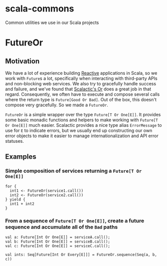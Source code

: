 # scala-commons
Common utilities we use in our Scala projects

# FutureOr
## Motivation
We have a lot of experience building [Reactive](https://www.lightbend.com/community/core-projects/scala) applications in Scala, so we work with `Future`s a lot, specifically when interacting with third-party APIs and non-blocking web services.  We also try to gracefully handle success and failure, and we've found that [Scalactic's Or](http://www.scalactic.org/user_guide/OrAndEvery) does a great job in that regard.  Consequently, we often have to execute and compose several calls where the return type is `Future[Good Or Bad]`.  Out of the box, this doesn't compose very gracefully.  So we made a `FutureOr`.

`FutureOr` is a simple wrapper over the type `Future[T Or One[E]]`.  It provides some basic monadic functions and helpers to make working with `Future[T Or One[E]]` much easier.  Scalactic provides a nice type alias `ErrorMessage` to use for `E` to indicate errors, but we usually end up constructing our own error objects to make it easier to manage internationalization and API error statuses. 

## Examples
### Simple composition of services returning a `Future[T Or One[E]]`
    for {
      int1 <- FutureOr(service1.call())
      int2 <- FutureOr(service2.call())
    } yield {
      int1 + int2
    }

### From a sequence of `Future[T Or One[E]]`, create a future sequence and accumulate all of the `Bad` paths
    val a: Future[Int Or One[E]] = serviceA.call();
    val b: Future[Int Or One[E]] = serviceB.call();
    val c: Future[Int Or One[E]] = serviceC.call();

    val ints: Seq[Future[Int Or Every[E]]] = FutureOr.sequence(Seq(a, b, c))


